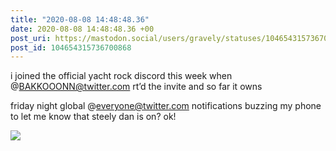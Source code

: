 ```yaml
---
title: "2020-08-08 14:48:48.36"
date: 2020-08-08 14:48:48.36 +00
post_uri: https://mastodon.social/users/gravely/statuses/104654315736700868
post_id: 104654315736700868
---
```

i joined the official yacht rock discord this week when @BAKKOOONN@twitter.com rt’d the invite and so far it owns

friday night global @everyone@twitter.com notifications buzzing my phone to let me know that steely dan is on? ok!


![](/images/104654315701159668.jpg)

